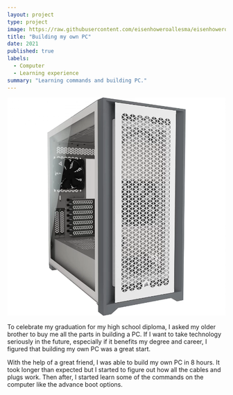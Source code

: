 ```yaml
---
layout: project
type: project
image: https://raw.githubusercontent.com/eisenhoweroallesma/eisenhoweroallesma.github.io/main/img/Corsair%205000D%20case.webp
title: "Building my own PC"
date: 2021
published: true
labels:
  - Computer
  - Learning experience
summary: "Learning commands and building PC."
---
```


<img class="img-fluid" src="https://raw.githubusercontent.com/eisenhoweroallesma/eisenhoweroallesma.github.io/main/img/Corsair%205000D%20case.webp">

To celebrate my graduation for my high school diploma, I asked my older brother to buy me all the parts in building a PC. If I want to take technology seriously in the future, especially if it benefits my degree and career, I figured that building my own PC was a great start.

With the help of a great friend, I was able to build my own PC in 8 hours. It took longer than expected but I started to figure out how all the cables and plugs work. Then after, I started learn some of the commands on the computer like the advance boot options.
